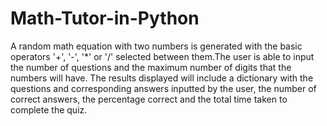 # Math-Tutor-in-Python
A random math equation with two numbers is generated with the basic operators '+', '-', '*' or '/' selected between them.The user is able to input the number of questions and the maximum number of digits that the numbers will have. The results displayed will include a dictionary with the questions and corresponding answers inputted by the user, the number of correct answers, the percentage correct and the total time taken to complete the quiz.
